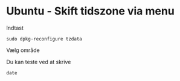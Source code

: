 
# Ubuntu - Skift tidszone via menu

Indtast
```
sudo dpkg-reconfigure tzdata
```

Vælg område

Du kan teste ved at skrive
```
date
```

